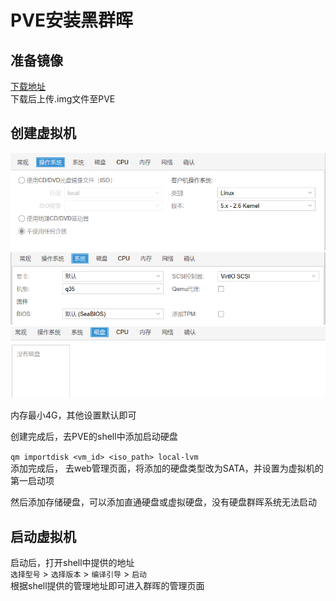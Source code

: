 # PVE安装黑群晖
## 准备镜像
[下载地址](https://github.com/wjz304/rr)    
下载后上传.img文件至PVE
## 创建虚拟机
![Alt text](../image/Snipaste_2023-10-21_10-32-11.png)  
![Alt text](../image/Snipaste_2023-10-21_10-32-21.png)  
![Alt text](../image/Snipaste_2023-10-21_10-32-30.png)

内存最小4G，其他设置默认即可

创建完成后，去PVE的shell中添加启动硬盘

`qm importdisk <vm_id> <iso_path> local-lvm`    
添加完成后， 去web管理页面，将添加的硬盘类型改为SATA，并设置为虚拟机的第一启动项

然后添加存储硬盘，可以添加直通硬盘或虚拟硬盘，没有硬盘群晖系统无法启动

## 启动虚拟机
启动后，打开shell中提供的地址  
`选择型号` > `选择版本` > `编译引导` > `启动`  
根据shell提供的管理地址即可进入群晖的管理页面